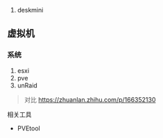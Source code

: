 1. deskmini




## 虚拟机

### 系统

1. esxi
2. pve
3. unRaid

> 对比
> https://zhuanlan.zhihu.com/p/166352130

相关工具
- PVEtool